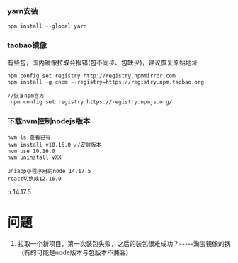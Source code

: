 ### yarn安装
```
npm install --global yarn
```
### taobao镜像
有些包，国内镜像拉取会报错(包不同步、包缺少)，建议恢复原始地址

```text
npm config set registry http://registry.npmmirror.com 
npm install -g cnpm --registry=https://registry.npm.taobao.org

//恢复npm官方
 npm config set registry https://registry.npmjs.org/
```

### 下载nvm控制nodejs版本

```
nvm ls 查看已有
nvm install v10.16.0 //安装版本
nvm use 10.16.0
nvm uninstall vXX

uniapp小程序用的node 14.17.5
react切换成12.16.0
```

n 14.17.5

# 问题
1. 拉取一个新项目，第一次装包失败，之后的装包很难成功？-----淘宝镜像的锅（有的可能是node版本与包版本不兼容）
